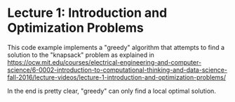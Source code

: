 # Lecture 1: Introduction and Optimization Problems

This code example implements a "greedy" algorithm that attempts to find a solution to the "knapsack" problem as explained in https://ocw.mit.edu/courses/electrical-engineering-and-computer-science/6-0002-introduction-to-computational-thinking-and-data-science-fall-2016/lecture-videos/lecture-1-introduction-and-optimization-problems/

In the end is pretty clear, "greedy" can only find a local optimal solution.

